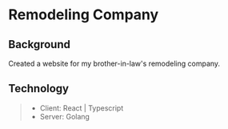 # Remodeling Company

## Background
Created a website for my brother-in-law's remodeling company. 

## Technology
>- Client: React | Typescript
>- Server: Golang

